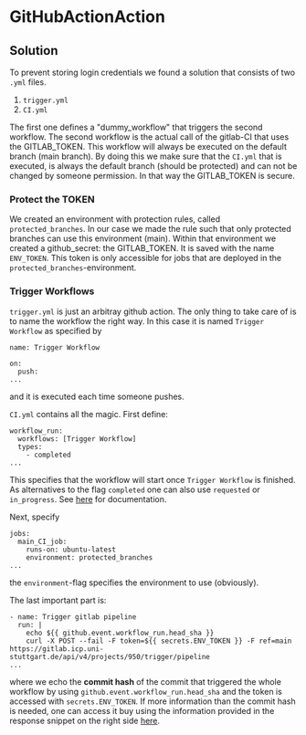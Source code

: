 # GitHubActionAction

## Solution 
To prevent storing login credentials we found a solution that consists of two ```.yml``` files. 
1. ```trigger.yml```
2. ```CI.yml```

The first one defines a "dummy_workflow" that triggers the second workflow. 
The second workflow is the actual call of the gitlab-CI that uses the GITLAB_TOKEN.
This workflow will always be executed on the default branch (main branch). 
By doing this we make sure that the ```CI.yml``` that is executed, is always the default branch (should be protected) and can not be changed by someone permission. 
In that way the GITLAB_TOKEN is secure. 

### Protect the TOKEN 
We created an environment with protection rules, called ```protected_branches```.
In our case we made the rule such that only protected branches can use this environment (main).
Within that environment we created a github_secret: the GITLAB_TOKEN. 
It is saved with the name ```ENV_TOKEN```.
This token is only accessible for jobs that are deployed in the ```protected_branches```-environment.

### Trigger Workflows
```trigger.yml``` is just an arbitray github action. The only thing to take care of is to name the workflow the right way. In this case it is named ```Trigger Workflow``` as specified by 
```
name: Trigger Workflow

on:
  push:
...
```
and it is executed each time someone pushes. 

```CI.yml``` contains all the magic.
First define:
```
workflow_run: 
  workflows: [Trigger Workflow]
  types: 
    - completed
...
```
This specifies that the workflow will start once ```Trigger Workflow``` is finished. As alternatives to the flag ```completed``` one can also use ```requested``` or ```in_progress```. See [here](https://docs.github.com/en/actions/using-workflows/events-that-trigger-workflows#workflow_run) for documentation. 

Next, specify 
```
jobs:
  main_CI_job:
    runs-on: ubuntu-latest
    environment: protected_branches
...
```
the ```environment```-flag specifies the environment to use (obviously). 

The last important part is:
```
- name: Trigger gitlab pipeline
  run: |
    echo ${{ github.event.workflow_run.head_sha }}
    curl -X POST --fail -F token=${{ secrets.ENV_TOKEN }} -F ref=main https://gitlab.icp.uni-stuttgart.de/api/v4/projects/950/trigger/pipeline
...
```
where we echo the **commit hash** of the commit that triggered the whole workflow by using ```github.event.workflow_run.head_sha``` and the token is accessed with ```secrets.ENV_TOKEN```. 
If more information than the commit hash is needed, one can access it buy using the information provided in the response snippet on the right side [here](https://docs.github.com/en/rest/actions/workflow-runs?apiVersion=2022-11-28#list-workflow-runs-for-a-repository).
